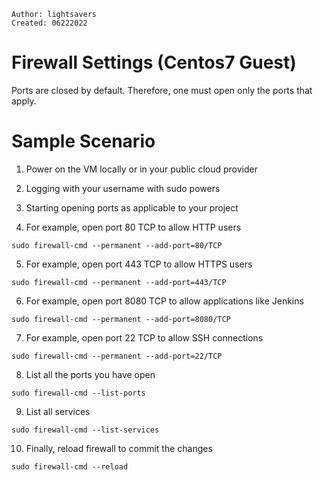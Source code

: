 ```
Author: lightsavers
Created: 06222022
```

# Firewall Settings (Centos7 Guest)

Ports are closed by default. Therefore, one must open only the ports that apply. 

# Sample Scenario

1. Power on the VM locally or in your public cloud provider

2. Logging with your username with sudo powers

3. Starting opening ports as applicable to your project

4. For example, open port 80 TCP to allow HTTP users

```
sudo firewall-cmd --permanent --add-port=80/TCP  
```

5. For example, open port 443 TCP to allow HTTPS users

```
sudo firewall-cmd --permanent --add-port=443/TCP  
```

6. For example, open port 8080 TCP to allow applications like Jenkins

```
sudo firewall-cmd --permanent --add-port=8080/TCP  
```

7. For example, open port 22 TCP to allow SSH connections

```
sudo firewall-cmd --permanent --add-port=22/TCP  
```

8. List all the ports you have open

```
sudo firewall-cmd --list-ports  
```

9. List all services

```
sudo firewall-cmd --list-services  
```

10. Finally, reload firewall to commit the changes

```
sudo firewall-cmd --reload 
```

